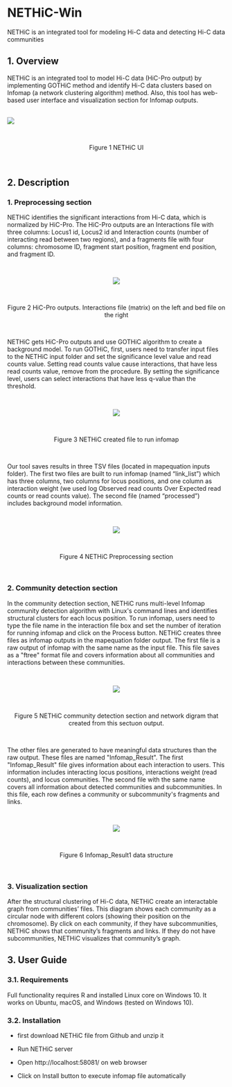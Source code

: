 <h1> NETHiC-Win </h1>
<p>NETHiC is an integrated tool for modeling Hi-C data and detecting Hi-C data communities</p>
<h2> 1.	Overview </h2>
<p>
NETHiC is an integrated tool to model Hi-C data (HiC-Pro output) by implementing GOTHiC method and identify Hi-C data clusters based on Infomap (a network clustering algorithm) method. Also, this tool has web-based user interface and visualization section for Infomap outputs.
</p>
<br />
<img align="center"  src="https://github.com/Skhakmardan/NETHiC-Win/blob/master/Figures/1.jpg">
</p>
<br />
<p align="center">Figure 1 NETHiC UI</p>
<br />
<h2> 2.	Description</h2>
<h3> 1.	Preprocessing section</h3>
<p>
NETHiC identifies the significant interactions from Hi-C data, which is normalized by HiC-Pro. The HiC-Pro outputs are an Interactions file with three columns: Locus1 id, Locus2 id and Interaction counts (number of interacting read between two regions), and a fragments file with four columns: chromosome ID, fragment start position, fragment end position, and fragment ID.
</p>
<br />
<p align="center">
<img align="center"  src="https://github.com/Skhakmardan/NETHiC-Win/blob/master/Figures/2.jpg">
  </p>
</p>
<br />
<p align="center">
  Figure 2 HiC-Pro outputs. Interactions file (matrix) on the left and bed file on the right
</p>
<br />
<p>
NETHiC gets HiC-Pro outputs and use GOTHiC algorithm to create a background model. To run GOTHiC, first, users need to transfer input files to the NETHiC input folder and set the significance level value and read counts value. Setting read counts value cause interactions, that have less read counts value, remove from the procedure. By setting the significance level, users can select interactions that have less q-value than the threshold.
</p>
<br />
<p align="center">
<img align="center"  src="https://github.com/Skhakmardan/NETHiC-Win/blob/master/Figures/3.jpg">
  </p>
<br />
<p align="center">
  Figure 3 NETHiC created file to run infomap
</p>
<br />
<p>
Our tool saves results in three TSV files (located in mapequation inputs folder). The first two files are built to run infomap (named “link_list”) which has three columns, two columns for locus positions, and one column as interaction weight (we used log Observed read counts Over Expected read counts or read counts value). The second file (named “processed”) includes background model information.
 </p>
<br />
<p align="center">
<img align="center"  src="https://github.com/Skhakmardan/NETHiC-Win/blob/master/Figures/4.jpg">
 </p>
<br />
<p align="center">
  Figure 4 NETHiC Preprocessing section
</p>
<br />
<h3> 2.	Community detection section</h3>
<p>
In the community detection section, NETHiC runs multi-level Infomap community detection algorithm with Linux's command lines and identifies structural clusters for each locus position. To run infomap, users need to type the file name in the interaction file box and set the number of iteration for running infomap and click on the Process button. NETHiC creates three files as infomap outputs in the mapequation folder output. The first file is a raw output of infomap with the same name as the input file. This file saves as a "ftree" format file and covers information about all communities and interactions between these communities. 
</p>
<br />
<p align="center">
<img align="center"  src="https://github.com/Skhakmardan/NETHiC-Win/blob/master/Figures/5.jpg">
 </p>
<br />
<p align="center">
  Figure 5 NETHiC community detection section and network digram that created from this sectuon output.
</p>
<br />
<p>
The other files are generated to have meaningful data structures than the raw output. These files are named "Infomap_Result". The first  "Infomap_Result" file gives information about each interaction to users. This information includes interacting locus positions, interactions weight (read counts), and locus communities. The second file with the same name covers all information about detected communities and subcommunities. In this file, each row defines a community or subcommunity's fragments and links.
</p>
<br />
<p align="center">
<img align="center"  src="https://github.com/Skhakmardan/NETHiC-Win/blob/master/Figures/6.jpg">
 </p> 
<br />
<p align="center">
  Figure 6 Infomap_Result1 data structure
</p>
<br />
<h3> 3.	Visualization section</h3>
<p>
After the structural clustering of Hi-C data, NETHiC create an interactable graph from communities’ files. This diagram shows each community as a circular node with different colors (showing their position on the chromosome). By click on each community, if they have subcommunities, NETHiC shows that community’s fragments and links. If they do not have subcommunities, NETHiC visualizes that community’s graph.</p>
<h2> 3.	User Guide</h2>
<h3> 3.1.	Requirements</h3>
Full functionality requires R and installed Linux core on Windows 10. It works on Ubuntu, macOS, and Windows (tested on Windows 10). 
<h3> 3.2.	Installation</h3>
<ul>
<li><p>first download NETHiC file from Github and unzip it</p></li>
<li><p>Run NETHiC server</p></li>
<li><p>Open http://localhost:58081/ on web browser</p></li>
<li><p>Click on Install button to execute infomap file automatically</p></li>
</ul>
